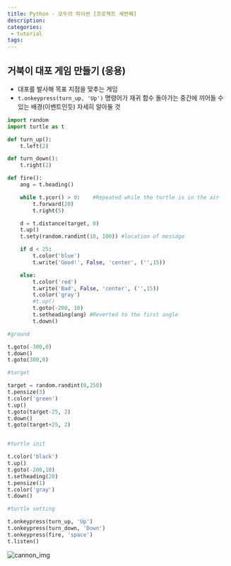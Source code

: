 ```yaml
---
title: Python - 모두의 파이썬 [프로젝트 세번째]
description:
categories:
 - tutorial
tags:
---
```


## 거북이 대포 게임 만들기 (응용)

- 대포를 발사해 목표 지점을 맞추는 게임
- `t.onkeypress(turn_up, 'Up')` 명령어가 재귀 함수 돌아가는 중간에 끼어들 수 있는 배경(이벤트인듯) 자세히 알아둘 것

```python
import random
import turtle as t

def turn_up():
    t.left(2)

def turn_down():
    t.right(2)

def fire():
    ang = t.heading()

    while t.ycor() > 0:    #Repeated while the turtle is in the air
        t.forward(20)
        t.right(5)

    d = t.distance(target, 0)
    t.up()
    t.sety(random.randint(10, 100)) #location of message

    if d < 25:
        t.color('blue')
        t.write('Good!', False, 'center', ('',15))

    else:
        t.color('red')
        t.write('Bad', False, 'center', ('',15))
        t.color('gray')
        #t.up()
        t.goto(-200, 10)
        t.setheading(ang) #Reverted to the first angle
        t.down()

#ground

t.goto(-300,0)
t.down()
t.goto(300,0)

#target

target = random.randint(0,250)
t.pensize(3)
t.color('green')
t.up()
t.goto(target-25, 2)
t.down()
t.goto(target+25, 2)


#turtle init

t.color('black')
t.up()
t.goto(-200,10)
t.setheading(20)
t.pensize(1)
t.color('gray')
t.down()

#turtle setting

t.onkeypress(turn_up, 'Up')
t.onkeypress(turn_down, 'Down')
t.onkeypress(fire, 'space')
t.listen()
```

![cannon_img](https://drive.google.com/open?id=1pQ7MYASxLryHiTOmvq_qaYwxMSQuu8Rw)